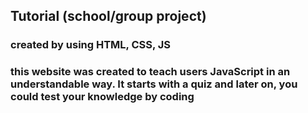## Tutorial (school/group project)
### created by using HTML, CSS, JS 
### this website was created to teach users JavaScript in an understandable way. It starts with a quiz and later on, you could test your knowledge by coding
